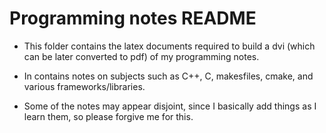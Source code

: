 Programming notes README
=============================

* This folder contains the latex documents required to build a dvi (which can be later converted to pdf) of my programming notes.

* In contains notes on subjects such as C++, C, makesfiles, cmake, and various frameworks/libraries.

* Some of the notes may appear disjoint, since I basically add things as I learn them, so please forgive me for this.